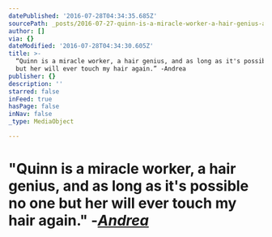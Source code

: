 ```yaml
---
datePublished: '2016-07-28T04:34:35.685Z'
sourcePath: _posts/2016-07-27-quinn-is-a-miracle-worker-a-hair-genius-and-as-long-as-it.md
author: []
via: {}
dateModified: '2016-07-28T04:34:30.605Z'
title: >-
  “Quinn is a miracle worker, a hair genius, and as long as it's possible no one
  but her will ever touch my hair again.” -Andrea
publisher: {}
description: ''
starred: false
inFeed: true
hasPage: false
inNav: false
_type: MediaObject

---
```

# "Quinn is a miracle worker, a hair genius, and as long as it's possible no one but her will ever touch my hair again." -_[Andrea][0]_

[0]: http://www.yelp.com/biz/reveal-hair-studio-santa-rosa-2?hrid=0BtnGOvm1BwguG_RFg6StQ&rh_type=phrase&rh_ident=quinn